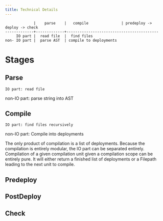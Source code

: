 ```yaml
---
title: Technical Details
---
```


```
             |    parse    |   compile               | predeploy -> deploy -> check
-------------+-------------+------------------------------------------
     IO part |  read file  |  find files
non- IO part |  parse AST  | compile to deployments 
```

# Stages
## Parse
    IO part: read file
non-IO part: parse string into AST

## Compile
    IO part: find files recursively
non-IO part: Compile into deployments

The only product of compilation is a list of deployments.
Because the compilation is entirely modular, the IO part can be separated entirely.
Compilation of a given compilation unit given a compilation scope can be entirely pure.
It will either return a finished list of deployments or a Filepath leading to the next unit to compile.

## Predeploy

## PostDeploy

## Check
